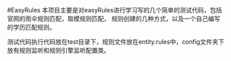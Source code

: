 #EasyRules
本项目主要是对easyRules进行学习写的几个简单的测试代码，包括官网的雨伞规则匹配，取模规则匹配，
规则创建的几种方式，以及一个自己编写的学历匹配规则。

测试代码执行代码放在test目录下，规则文件放在entity.rules中，config文件夹下放有规则监听和规则引擎监听配置类。
